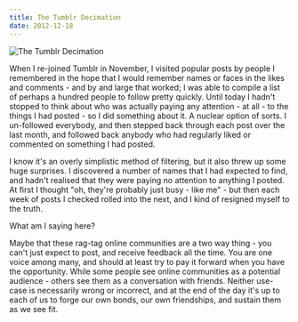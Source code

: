 ```yaml
---
title: The Tumblr Decimation
date: 2012-12-18
---
```


![The Tumblr Decimation](https://source.unsplash.com/X6cChncECA8/1600x900)

When I re-joined Tumblr in November, I visited popular posts by people I remembered in the hope that I would remember names or faces in the likes and comments - and by and large that worked; I was able to compile a list of perhaps a hundred people to follow pretty quickly. Until today I hadn't stopped to think about who was actually paying any attention - at all - to the things I had posted - so I did something about it. A nuclear option of sorts. I un-followed everybody, and then stepped back through each post over the last month, and followed back anybody who had regularly liked or commented on something I had posted.

I know it's an overly simplistic method of filtering, but it also threw up some huge surprises. I discovered a number of names that I had expected to find, and hadn't realised that they were paying no attention to anything I posted. At first I thought "oh, they're probably just busy - like me" - but then each week of posts I checked rolled into the next, and I kind of resigned myself to the truth.

What am I saying here?

Maybe that these rag-tag online communities are a two way thing - you can't just expect to post, and receive feedback all the time. You are one voice among many, and should at least try to pay it forward when you have the opportunity. While some people see online communities as a potential audience - others see them as a conversation with friends. Neither use-case is necessarily wrong or incorrect, and at the end of the day it's up to each of us to forge our own bonds, our own friendships, and sustain them as we see fit.
